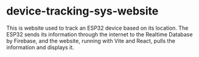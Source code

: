 # device-tracking-sys-website

This is website used to track an ESP32 device based on its location. The ESP32 sends its information through the internet to the Realtime Database by Firebase, and the website, running with Vite and React, pulls the information and displays it. 